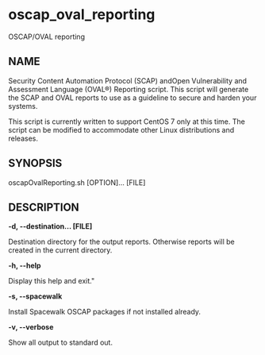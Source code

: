 # oscap_oval_reporting

OSCAP/OVAL reporting

## NAME

Security Content Automation Protocol (SCAP) andOpen Vulnerability and Assessment Language (OVAL®) Reporting script. This script will generate the SCAP and OVAL reports to use as a guideline to secure and harden your systems.

This script is currently written to support CentOS 7 only at this time. The script can be modified to accommodate other Linux distributions and releases.


## SYNOPSIS

oscapOvalReporting.sh [OPTION]... [FILE]

## DESCRIPTION

**-d, --destination... [FILE]**

Destination directory for the output reports. Otherwise reports will be created in the current directory.

**-h, --help**

Display this help and exit."

**-s, --spacewalk**

Install Spacewalk OSCAP packages if not installed already.

**-v, --verbose**

Show all output to standard out.
